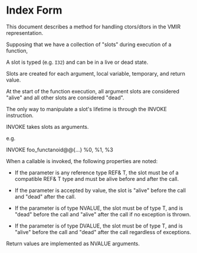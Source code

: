 # Index Form

This document describes a method for handling ctors/dtors in the VMIR representation.

Supposing that we have a collection of "slots" during execution of a function,

A slot is typed (e.g. `I32`) and can be in a live or dead state.

Slots are created for each argument, local variable, temporary, and return value.

At the start of the function execution, all argument slots are considered "alive" and all other slots are considered "dead".

The only way to manipulate a slot's lifetime is through the INVOKE instruction.

INVOKE takes slots as arguments.

e.g.

INVOKE foo_functanoid@@{...} %0, %1, %3

When a callable is invoked, the following properties are noted:

- If the parameter is any reference type REF& T, the slot must be of a compatible REF& T type and must be alive before and after the call.

- If the parameter is accepted by value, the slot is "alive" before the call and "dead" after the call.

- If the parameter is of type NVALUE<T>, the slot must be of type T, and is "dead" before the call and "alive" after the call if no exception is thrown.

- If the parameter is of type DVALUE<T>, the slot must be of type T, and is "alive" before the call and "dead" after the call regardless of exceptions.

Return values are implemented as NVALUE arguments.



